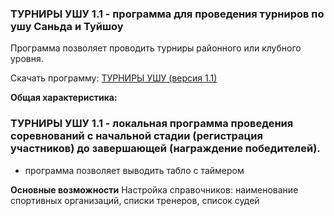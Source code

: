 ### ТУРНИРЫ УШУ 1.1 - программа для проведения турниров по ушу Саньда и Туйшоу
Программа позволяет проводить турниры  районного или клубного уровня.

Скачать программу: [ТУРНИРЫ УШУ (версия 1.1)](https://github.com/elekpow/elekpow/raw/main/Wushu-Sen/setup.exe)



**Общая характеристика:**
### ТУРНИРЫ УШУ 1.1 - локальная программа проведения соревнований с начальной стадии (регистрация участников) до завершающей (награждение победителей).

 - программа позволяет выводить табло с таймером

**Основные возможности**
Настройка справочников:
наименование спортивных организаций,
списки тренеров,
список судей
